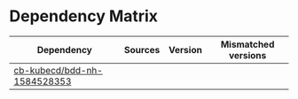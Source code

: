 # Dependency Matrix

Dependency | Sources | Version | Mismatched versions
---------- | ------- | ------- | -------------------
[cb-kubecd/bdd-nh-1584528353](https://github.com/cb-kubecd/bdd-nh-1584528353.git) |  | []() | 
